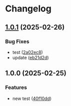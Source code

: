 # Changelog

## [1.0.1](https://github.com/pebalogh-test/release-test/compare/test-release-v1.0.0...test-release-v1.0.1) (2025-02-26)


### Bug Fixes

* test ([2a02ec8](https://github.com/pebalogh-test/release-test/commit/2a02ec8ab88f22c1ec8eb6ed55f1a3836b676c96))
* update ([eb21d2d](https://github.com/pebalogh-test/release-test/commit/eb21d2d02f05cfab9e6ceac89709b5a61e2ecf78))

## 1.0.0 (2025-02-25)


### Features

* new test ([40f10dd](https://github.com/pebalogh-test/release-test/commit/40f10dd5a66e266d549ecb718cd3ef12c4b4cd46))
